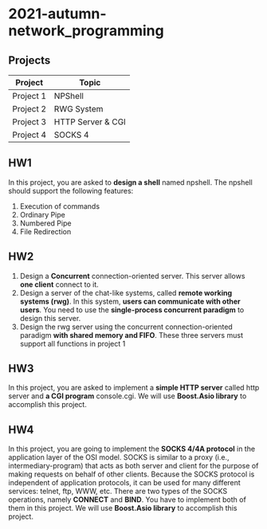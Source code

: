 # 2021-autumn-network_programming

## Projects
|Project|Topic|
|---|---|
|Project 1|NPShell|
|Project 2|RWG System|
|Project 3|HTTP Server & CGI|
|Project 4|SOCKS 4|

## HW1
In this project, you are asked to **design a shell** named npshell. The npshell should support the
following features:
1. Execution of commands
2. Ordinary Pipe
3. Numbered Pipe
4. File Redirection


## HW2
1. Design a **Concurrent** connection-oriented server. This server allows **one client** connect to it.
2. Design a server of the chat-like systems, called **remote working systems (rwg)**. In this system, **users can communicate with other users**. You need to use the **single-process concurrent paradigm** to design this server.
3. Design the rwg server using the concurrent connection-oriented paradigm **with shared memory and FIFO**.
These three servers must support all functions in project 1


## HW3
In this project, you are asked to implement a **simple HTTP server** called http server and **a CGI program**
console.cgi. We will use **Boost.Asio library** to accomplish this project.


## HW4
In this project, you are going to implement the **SOCKS 4/4A protocol** in the application layer of the
OSI model.
SOCKS is similar to a proxy (i.e., intermediary-program) that acts as both server and client for the purpose
of making requests on behalf of other clients. Because the SOCKS protocol is independent of application
protocols, it can be used for many different services: telnet, ftp, WWW, etc.
There are two types of the SOCKS operations, namely **CONNECT** and **BIND**. You have to implement
both of them in this project. We will use **Boost.Asio library** to accomplish this project.

